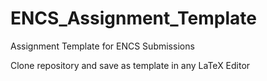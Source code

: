 # ENCS_Assignment_Template
Assignment Template for ENCS Submissions

Clone repository and save as template in any LaTeX Editor
